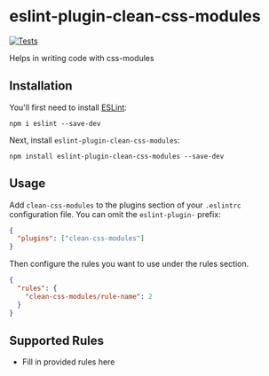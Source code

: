 # eslint-plugin-clean-css-modules

[![Tests](https://github.com/DZakh-packages/eslint-plugin-clean-css-modules/actions/workflows/test.yml/badge.svg?branch=master)](https://github.com/DZakh-packages/eslint-plugin-clean-css-modules/actions/workflows/test.yml)

Helps in writing code with css-modules

## Installation

You'll first need to install [ESLint](http://eslint.org):

```
npm i eslint --save-dev
```

Next, install `eslint-plugin-clean-css-modules`:

```
npm install eslint-plugin-clean-css-modules --save-dev
```

## Usage

Add `clean-css-modules` to the plugins section of your `.eslintrc` configuration file. You can omit the `eslint-plugin-` prefix:

```json
{
  "plugins": ["clean-css-modules"]
}
```

Then configure the rules you want to use under the rules section.

```json
{
  "rules": {
    "clean-css-modules/rule-name": 2
  }
}
```

## Supported Rules

- Fill in provided rules here
